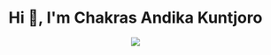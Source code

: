 <p align="center">
  <h1 align="center">Hi 👋, I'm Chakras Andika Kuntjoro</h1>
</p>

<p align="center">
  <a href="">
    <img src="https://skillicons.dev/icons?i=ruby,rails,nestjs,react,py,nextjs,tailwind,mongodb,postgres,heroku" />
  </a>
</p>

<p  align="center">
</p>
